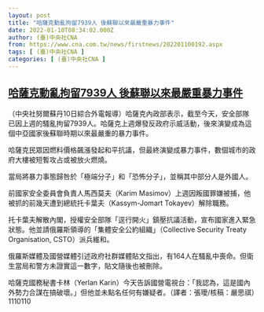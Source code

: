 ```yaml
---
layout: post
title: "哈薩克動亂拘留7939人 後蘇聯以來最嚴重暴力事件"
date: 2022-01-10T08:34:02.000Z
author: (臺)中央社CNA
from: https://www.cna.com.tw/news/firstnews/202201100192.aspx
tags: [ (臺)中央社CNA ]
categories: [ (臺)中央社CNA ]
---
```

<!--1641803642000-->
[哈薩克動亂拘留7939人 後蘇聯以來最嚴重暴力事件](https://www.cna.com.tw/news/firstnews/202201100192.aspx)
------

<div>
<div></div><div><p>（中央社努爾蘇丹10日綜合外電報導）哈薩克內政部表示，截至今天，安全部隊已因上週的騷亂拘留7939人。哈薩克上週爆發反政府示威活動，後來演變成為這個中亞國家後蘇聯時期以來最嚴重的暴力事件。</p><p>哈薩克民眾因燃料價格飆漲發起和平抗議，但最終演變成暴力事件，數個城市的政府大樓被短暫攻占或被放火燃燒。</p><p>當局將暴力事態歸咎於「極端分子」和「恐怖分子」，並稱其中部分人是外國人。</p><p>前國家安全委員會負責人馬西莫夫（Karim Masimov）上週因叛國罪嫌被捕，他被抓的前幾天遭到總統托卡葉夫（Kassym-Jomart Tokayev）解除職務。</p><p>托卡葉夫解散內閣，授權安全部隊「逕行開火」鎮壓抗議活動，宣布國家進入緊急狀態。他並請俄羅斯領導的「集體安全公約組織」（Collective Security Treaty Organisation, CSTO）派兵維和。</p><p>俄羅斯媒體及國營媒體引述政府社群媒體貼文指出，有164人在騷亂中喪命。但衛生當局和警方未證實這一數字，貼文隨後也被刪除。</p><p>哈薩克國務秘書卡林（Yerlan Karin）今天告訴國營電視台：「我認為，這是國內外勢力合謀在搞破壞。」但他並未點名任何有嫌疑者。（譯者：張璦/核稿：嚴思祺）1110110</p></div>
</div>
